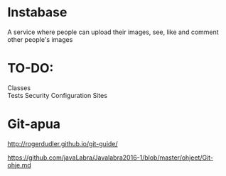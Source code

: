 # Instabase
A service where people can upload their images, see, like and comment other people's images 

# TO-DO:  
Classes  
Tests 
Security Configuration
Sites

# Git-apua 
http://rogerdudler.github.io/git-guide/

https://github.com/javaLabra/Javalabra2016-1/blob/master/ohjeet/Git-ohje.md
